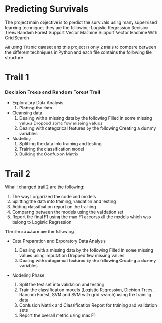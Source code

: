 # Predicting Survivals

The project main objective is to predict the survivals using many supervised learning techniques they are the following:
     Logistic Regression
     Decision Trees 
     Random Forest
     Support Vector Machine
     Support Vector Machine With Grid Search

All using Titanic dataset and this project is only 2 trials to compare between the different techniques in Python and each file contains the following file structure

# Trail 1

### Decision Trees and Random Forest Trail
  * Exploratory Data Analysis
      1. Plotting the data
  * Cleansing data
      1. Dealing with a missing data by the following
            Filled in some missing values 
            Dropped some few missing values
      2. Dealing with categorical features by the following
            Creating a dummy variables
  * Modeling
      1. Splitting the data into training and testing  
      2. Training the classification model 
      3. Building the Confusion Matrix

# Trail 2

What i changed trail 2 are the following:
  1. The way I organized the code and models
  2. Splitting the data into training, validation and testing
  3. Adding classifcation report on the training 
  4. Comparing between the models using the validation set
  5. Report the final F1 using the max F1 accorss all the models which was belong to Logistic Regression

The file structure are the following:

* Data Preparation and Exporatory Data Analysis

    1. Dealling with a missing data by the following
         Filled in some missing values using imputation
         Dropped few missing values
    2. Dealing with categorical features by the following
         Creating a dummy variables

* Modeling Phase    
  
    1. Split the test set into validation and testing
    2. Train the classification models (Logistic Regression, Dicision Trees, Random Forest, SVM and SVM with grid search) using the training data
    3. Confusion Matrix and Classification Report for training and validation sets
    4. Report the overall metric using max F1 
